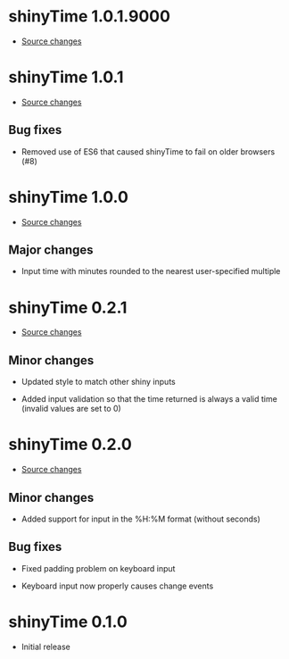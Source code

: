 # shinyTime 1.0.1.9000

- [Source changes](https://github.com/burgerga/shinyTime/compare/v1.0.1...HEAD)

# shinyTime 1.0.1

- [Source changes](https://github.com/burgerga/shinyTime/compare/v1.0.0...v1.0.1)

## Bug fixes

- Removed use of ES6 that caused shinyTime to fail on older browsers (#8)

# shinyTime 1.0.0

- [Source changes](https://github.com/burgerga/shinyTime/compare/v0.2.1...v1.0.0)

## Major changes 

- Input time with minutes rounded to the nearest user-specified multiple

# shinyTime 0.2.1

- [Source changes](https://github.com/burgerga/shinyTime/compare/v0.2.0...v0.2.1)

## Minor changes

- Updated style to match other shiny inputs

- Added input validation so that the time returned is always a valid 
time (invalid values are set to 0)

# shinyTime 0.2.0

- [Source changes](https://github.com/burgerga/shinyTime/compare/v0.1.0...v0.2.0)

## Minor changes

- Added support for input in the %H:%M format (without seconds)

## Bug fixes

- Fixed padding problem on keyboard input

- Keyboard input now properly causes change events

# shinyTime 0.1.0

- Initial release
